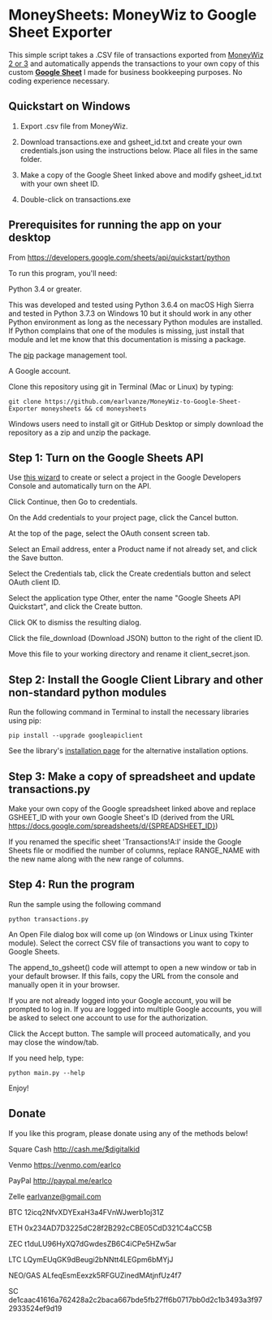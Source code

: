 # MoneySheets: MoneyWiz to Google Sheet Exporter
This simple script takes a .CSV file of transactions exported from <a href="https://wiz.money">MoneyWiz 2 or 3</a> and automatically appends the transactions to your own copy of this custom <a href="https://docs.google.com/spreadsheets/d/10PmGsjxMXvIMDIig1QiS-YVYxqOClZEvEu8B9Z69MeA/copy"><b>Google Sheet</b></a> I made for business bookkeeping purposes. No coding experience necessary.

## Quickstart on Windows
1) Export .csv file from MoneyWiz.

2) Download transactions.exe and gsheet_id.txt and create your own credentials.json using the instructions below. Place all files in the same folder.

3) Make a copy of the Google Sheet linked above and modify gsheet_id.txt with your own sheet ID.

4) Double-click on transactions.exe

## Prerequisites for running the app on your desktop
From https://developers.google.com/sheets/api/quickstart/python

To run this program, you'll need:

Python 3.4 or greater.

This was developed and tested using Python 3.6.4 on macOS High Sierra and tested in Python 3.7.3 on Windows 10 
but it should work in any other Python environment as long as the necessary Python modules are installed.
If Python complains that one of the modules is missing, just install that module and let me know that this
documentation is missing a package.

The <a href="https://pypi.python.org/pypi/pip">pip</a> package management tool.

A Google account.

Clone this repository using git in Terminal (Mac or Linux) by typing:
```
git clone https://github.com/earlvanze/MoneyWiz-to-Google-Sheet-Exporter moneysheets && cd moneysheets
```
Windows users need to install git or GitHub Desktop or simply download the repository as a zip and unzip the package.

## Step 1: Turn on the Google Sheets API
Use <a href="https://console.developers.google.com/start/api?id=sheets.googleapis.com">this wizard</a> to create or
select a project in the Google Developers Console and automatically turn on the API.

Click Continue, then Go to credentials.

On the Add credentials to your project page, click the Cancel button.

At the top of the page, select the OAuth consent screen tab.

Select an Email address, enter a Product name if not already set, and click the Save button.

Select the Credentials tab, click the Create credentials button and select OAuth client ID.

Select the application type Other, enter the name "Google Sheets API Quickstart", and click the Create button.

Click OK to dismiss the resulting dialog.

Click the file_download (Download JSON) button to the right of the client ID.

Move this file to your working directory and rename it client_secret.json.


## Step 2: Install the Google Client Library and other non-standard python modules
Run the following command in Terminal to install the necessary libraries using pip:
```
pip install --upgrade googleapiclient
```
See the library's <a href="https://developers.google.com/api-client-library/python/start/installation">installation page</a> for the alternative installation options.

## Step 3: Make a copy of spreadsheet and update transactions.py
Make your own copy of the Google spreadsheet linked above and replace GSHEET_ID
with your own Google Sheet's ID (derived from the URL https://docs.google.com/spreadsheets/d/{SPREADSHEET_ID})

If you renamed the specific sheet 'Transactions!A:I' inside the Google Sheets file or modified the number of columns,
replace RANGE_NAME with the new name along with the new range of columns.

## Step 4: Run the program
Run the sample using the following command
```
python transactions.py
```
An Open File dialog box will come up (on Windows or Linux using Tkinter module). Select the correct CSV file of transactions you want to copy to Google Sheets.

The append_to_gsheet() code will attempt to open a new window or tab in your default browser. If this fails, copy the URL from the console and manually open it in your browser.

If you are not already logged into your Google account, you will be prompted to log in.
If you are logged into multiple Google accounts, you will be asked to select one account to use for the authorization.

Click the Accept button.
The sample will proceed automatically, and you may close the window/tab.

If you need help, type:
```
python main.py --help
```

Enjoy!

## Donate

If you like this program, please donate using any of the methods below!


Square Cash	http://cash.me/$digitalkid

Venmo	https://venmo.com/earlco

PayPal	http://paypal.me/earlco

Zelle	earlvanze@gmail.com

BTC	12icq2NfvXDYExaH3a4FVnWJwerb1oj31Z

ETH	0x234AD7D3225dC28f2B292cCBE05CdD321C4aCC5B

ZEC	t1duLU96HyXQ7dGwdesZB6C4iCPe5HZw5ar

LTC	LQymEUqGK9dBeugi2bNNtt4LEGpm6bMYjJ

NEO/GAS	ALfeqEsmEexzk5RFGUZinedMAtjnfUz4f7

SC	de1caac41616a762428a2c2baca667bde5fb27ff6b0717bb0d2c1b3493a3f972933524ef9d19
